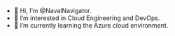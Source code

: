 - 👋 Hi, I’m @NavalNavigator.
- 👀 I’m interested in Cloud Engineering and DevOps.
- 🌱 I’m currently learning the Azure cloud environment.

